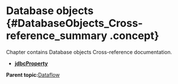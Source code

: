 # Database objects {#DatabaseObjects_Cross-reference_summary .concept}

Chapter contains Database objects Cross-reference documentation.

-   **[jdbcProperty](../../../cross/dataflow/databaseobjects/cross_jdbcProperty.md)**  


**Parent topic:**[Dataflow](../../../cross/dataflow/dataflow.md)

